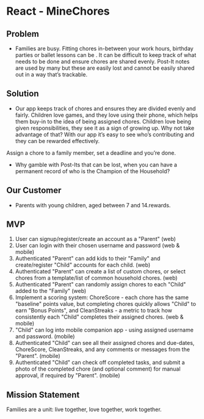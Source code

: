 # React - MineChores

## Problem
-  Families are busy. Fitting chores in-between your work hours, birthday parties or ballet lessons can be . It can be difficult to keep track of what needs to be done and ensure chores are shared evenly. Post-It notes are used by many but these are easily lost and cannot be easily shared out in a way that’s trackable.
## Solution
-  Our app keeps track of chores and ensures they are divided evenly and fairly. Children love games, and they love using their phone, which helps them buy-in to the idea of being assigned chores. Children love being given responsibilities, they see it as a sign of growing up. Why not take advantage of that? With our app it’s easy to see who’s contributing and they can be rewarded effectively.

Assign a chore to a family member, set a deadline and you’re done.  

- Why gamble with Post-Its that can be lost, when you can have a permanent record of who is the Champion of the Household?
## Our Customer
- Parents with young children, aged between 7 and 14.rewards.

## MVP
1. User can signup/register/create an account as a "Parent" (web)
2. User can login with their chosen username and password (web & mobile)
3. Authenticated "Parent" can add kids to their "Family" and create/register "Child" accounts for each child. (web)
4. Authenticated "Parent" can create a list of custom chores, or select chores from a template/list of common household chores. (web)
5. Authenticated "Parent" can randomly assign chores to each "Child" added to the "Family" (web)
6. Implement a scoring system: ChoreScore - each chore has the same "baseline" points value, but completing chores quickly allows "Child" to earn "Bonus Points", and CleanStreaks - a metric to track how consistently each "Child" completes their assigned chores. (web & mobile)
7. "Child" can log into mobile companion app - using assigned username and password. (mobile)
8. Authenticated "Child" can see all their assigned chores and due-dates, ChoreScore, CleanStreaks, and any comments or messages from the "Parent". (mobile)
9. Authenticated "Child" can check off completed tasks, and submit a photo of the completed chore (and optional comment) for manual approval, if required by "Parent". (mobile)

## Mission Statement
Families are a unit: live together, love together, work together.



